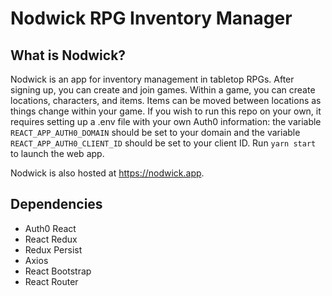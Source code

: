 # Nodwick RPG Inventory Manager

## What is Nodwick?

Nodwick is an app for inventory management in tabletop RPGs. After signing up, you can create and join games. Within a game, you can create locations, characters, and items. Items can be moved between locations as things change within your game. If you wish to run this repo on your own, it requires setting up a .env file with your own Auth0 information: the variable ```REACT_APP_AUTH0_DOMAIN``` should be set to your domain and the variable ```REACT_APP_AUTH0_CLIENT_ID``` should be set to your client ID. Run ```yarn start``` to launch the web app.

Nodwick is also hosted at https://nodwick.app. 

## Dependencies
- Auth0 React
- React Redux
- Redux Persist
- Axios
- React Bootstrap
- React Router